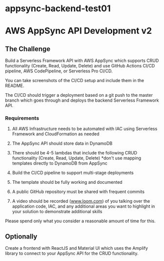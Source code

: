 # appsync-backend-test01

# AWS AppSync API Development v2

## The Challenge

Build a Serverless Framework API with AWS AppSync which supports CRUD functionality (Create, Read, Update, Delete) and use GitHub Actions CI/CD pipeline, AWS CodePipeline, or Serverless Pro CI/CD.

You can take screenshots of the CI/CD setup and include them in the README.

The CI/CD should trigger a deployment based on a git push to the master branch which goes through and deploys the backend Serverless Framework API.

### Requirements

1. All AWS Infrastructure needs to be automated with IAC using Serverless Framework and CloudFormation as needed

2. The AppSync API should store data in DynamoDB

3. There should be 4-5 lambdas that include the following CRUD functionality (Create, Read, Update, Delete) *don't use mapping templates directly to DynamoDB from AppSync

3. Build the CI/CD pipeline to support multi-stage deployments

4. The template should be fully working and documented

4. A public GitHub repository must be shared with frequent commits

5. A video should be recorded (www.loom.com) of you talking over the application code, IAC, and any additional areas you want to highlight in your solution to demonstrate additional skills

Please spend only what you consider a reasonable amount of time for this.

## Optionally

Create a frontend with ReactJS and Material UI which uses the Amplify library to connect to your AppSync API for the CRUD functionality.


